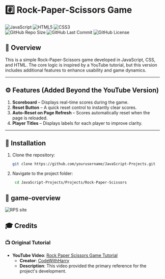 # #️⃣ Rock-Paper-Scissors Game   
![JavaScript](https://img.shields.io/badge/JavaScript-FFD600?style=for-the-badge&logo=javascript&logoColor=black&labelColor=FFD600&color=black)
![HTML5](https://img.shields.io/badge/HTML5-E44D26?style=for-the-badge&logo=html5&logoColor=white&labelColor=E44D26)
![CSS3](https://img.shields.io/badge/CSS3-2965F1?style=for-the-badge&logo=css3&logoColor=white&labelColor=2965F1)   
![GitHub Repo Size](https://img.shields.io/github/repo-size/pedram-farrokhi/JavaScript-Projects?color=orange)
![GitHub Last Commit](https://img.shields.io/github/last-commit/pedram-farrokhi/JavaScript-Projects?color=blue)
![GitHub License](https://img.shields.io/github/license/pedram-farrokhi/JavaScript-Projects?color=green)  


## 📘 Overview
This is a simple Rock-Paper-Scissors game developed in JavaScript, CSS, and HTML. The core logic is inspired by a YouTube tutorial, but this version includes additional features to enhance usability and game dynamics.

---

## ⚙️ Features (Added Beyond the YouTube Version)

1. **Scoreboard** – Displays real-time scores during the game.  
2. **Reset Button** – A quick reset control to instantly clear scores.  
3. **Auto-Reset on Page Refresh** – Scores automatically reset when the page is reloaded.  
4. **Player Titles** – Displays labels for each player to improve clarity.
---

## 🚀 Installation

1. Clone the repository:
   ```bash
   git clone https://github.com/yourusername/JavaScript-Projects.git
2. Navigate to the project folder:
   ```bash
    cd JavaScript-Projects/Projects/Rock-Paper-Scissors

## 📸 game-overview  
![RPS site](https://github.com/user-attachments/assets/3014a771-6b90-4cb4-9cf5-e45d5c0c206d)   

## 🎓 Credits

### 📺 Original Tutorial

- **YouTube Video**: [Rock Paper Scissors Game Tutorial](https://youtu.be/RC7NbjwP3QA?si=gxtROgI6FvNb0rs8)
  - **Creator**: [CodeWithHarry](https://www.youtube.com/@CodingLabYT)
  - **Description**: This video provided the primary reference for the project's development.


